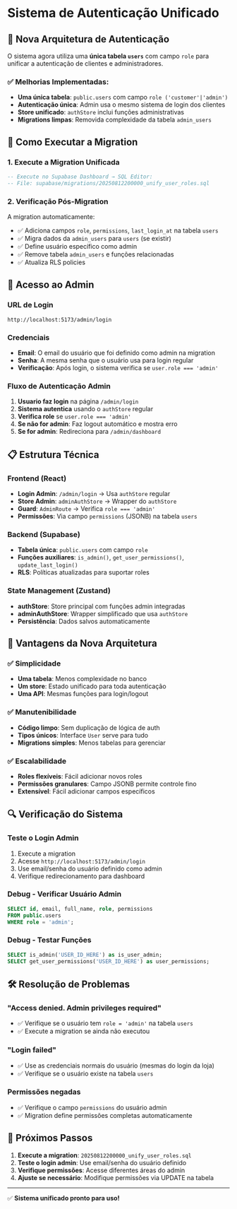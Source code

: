 # Sistema de Autenticação Unificado

## 🚀 Nova Arquitetura de Autenticação

O sistema agora utiliza uma **única tabela `users`** com campo `role` para unificar a autenticação de clientes e administradores.

### ✅ Melhorias Implementadas:
- **Uma única tabela**: `public.users` com campo `role ('customer'|'admin')`
- **Autenticação única**: Admin usa o mesmo sistema de login dos clientes
- **Store unificado**: `authStore` inclui funções administrativas
- **Migrations limpas**: Removida complexidade da tabela `admin_users`

## 🔧 Como Executar a Migration

### 1. Execute a Migration Unificada
```sql
-- Execute no Supabase Dashboard → SQL Editor:
-- File: supabase/migrations/20250812200000_unify_user_roles.sql
```

### 2. Verificação Pós-Migration
A migration automaticamente:
- ✅ Adiciona campos `role`, `permissions`, `last_login_at` na tabela `users`
- ✅ Migra dados da `admin_users` para `users` (se existir)
- ✅ Define usuário específico como admin
- ✅ Remove tabela `admin_users` e funções relacionadas
- ✅ Atualiza RLS policies

## 🔐 Acesso ao Admin

### URL de Login
```
http://localhost:5173/admin/login
```

### Credenciais
- **Email**: O email do usuário que foi definido como admin na migration
- **Senha**: A mesma senha que o usuário usa para login regular
- **Verificação**: Após login, o sistema verifica se `user.role === 'admin'`

### Fluxo de Autenticação Admin
1. **Usuario faz login** na página `/admin/login`
2. **Sistema autentica** usando o `authStore` regular
3. **Verifica role** se `user.role === 'admin'`
4. **Se não for admin**: Faz logout automático e mostra erro
5. **Se for admin**: Redireciona para `/admin/dashboard`

## 📋 Estrutura Técnica

### Frontend (React)
- **Login Admin**: `/admin/login` → Usa `authStore` regular
- **Store Admin**: `adminAuthStore` → Wrapper do `authStore`
- **Guard**: `AdminRoute` → Verifica `role === 'admin'`
- **Permissões**: Via campo `permissions` (JSONB) na tabela `users`

### Backend (Supabase)
- **Tabela única**: `public.users` com campo `role`
- **Funções auxiliares**: `is_admin()`, `get_user_permissions()`, `update_last_login()`
- **RLS**: Políticas atualizadas para suportar roles

### State Management (Zustand)
- **authStore**: Store principal com funções admin integradas
- **adminAuthStore**: Wrapper simplificado que usa `authStore`
- **Persistência**: Dados salvos automaticamente

## 🎯 Vantagens da Nova Arquitetura

### ✅ Simplicidade
- **Uma tabela**: Menos complexidade no banco
- **Um store**: Estado unificado para toda autenticação
- **Uma API**: Mesmas funções para login/logout

### ✅ Manutenibilidade
- **Código limpo**: Sem duplicação de lógica de auth
- **Tipos únicos**: Interface `User` serve para tudo
- **Migrations simples**: Menos tabelas para gerenciar

### ✅ Escalabilidade
- **Roles flexíveis**: Fácil adicionar novos roles
- **Permissões granulares**: Campo JSONB permite controle fino
- **Extensível**: Fácil adicionar campos específicos

## 🔍 Verificação do Sistema

### Teste o Login Admin
1. Execute a migration
2. Acesse `http://localhost:5173/admin/login`
3. Use email/senha do usuário definido como admin
4. Verifique redirecionamento para dashboard

### Debug - Verificar Usuário Admin
```sql
SELECT id, email, full_name, role, permissions 
FROM public.users 
WHERE role = 'admin';
```

### Debug - Testar Funções
```sql
SELECT is_admin('USER_ID_HERE') as is_user_admin;
SELECT get_user_permissions('USER_ID_HERE') as user_permissions;
```

## 🛠️ Resolução de Problemas

### "Access denied. Admin privileges required"
- ✅ Verifique se o usuário tem `role = 'admin'` na tabela `users`
- ✅ Execute a migration se ainda não executou

### "Login failed"
- ✅ Use as credenciais normais do usuário (mesmas do login da loja)
- ✅ Verifique se o usuário existe na tabela `users`

### Permissões negadas
- ✅ Verifique o campo `permissions` do usuário admin
- ✅ Migration define permissões completas automaticamente

## 📝 Próximos Passos

1. **Execute a migration**: `20250812200000_unify_user_roles.sql`
2. **Teste o login admin**: Use email/senha do usuário definido
3. **Verifique permissões**: Acesse diferentes áreas do admin
4. **Ajuste se necessário**: Modifique permissões via UPDATE na tabela

---

✅ **Sistema unificado pronto para uso!**